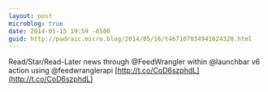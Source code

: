 ```yaml
---
layout: post
microblog: true
date: 2014-05-15 19:59 -0500
guid: http://padraic.micro.blog/2014/05/16/t467107034941624320.html
---
```

Read/Star/Read-Later news through @FeedWrangler within @launchbar v6 action using @feedwranglerapi [http://t.co/CoD6szphdL](http://t.co/CoD6szphdL)
